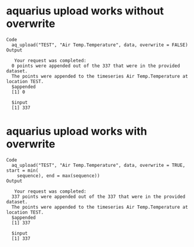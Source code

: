 # aquarius upload works without overwrite

    Code
      aq_upload("TEST", "Air Temp.Temperature", data, overwrite = FALSE)
    Output
      
       Your request was completed:
      0 points were appended out of the 337 that were in the provided dataset.
      The points were appended to the timeseries Air Temp.Temperature at location TEST.
      $appended
      [1] 0
      
      $input
      [1] 337
      

# aquarius upload works with overwrite

    Code
      aq_upload("TEST", "Air Temp.Temperature", data, overwrite = TRUE, start = min(
        sequence), end = max(sequence))
    Output
      
       Your request was completed:
      337 points were appended out of the 337 that were in the provided dataset.
      The points were appended to the timeseries Air Temp.Temperature at location TEST.
      $appended
      [1] 337
      
      $input
      [1] 337
      

